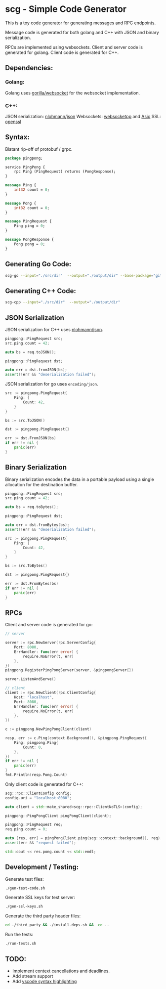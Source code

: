 # scg - Simple Code Generator

This is a toy code generator for generating messages and RPC endpoints.

Message code is generated for both golang and C++ with JSON and binary serialization.

RPCs are implemented using websockets. Client and server code is generated for golang. Client code is generated for C++.

## Dependencies:

### Golang:

Golang uses [gorilla/websocket](https://github.com/gorilla/websocket) for the websocket implementation.

### C++:

JSON serialization: [nlohmann/json](https://github.com/nlohmann/json)
Websockets: [websocketpp](https://github.com/zaphoyd/websocketpp) and [Asio](https://think-async.com/Asio/AsioStandalone)
SSL: [openssl](https://github.com/openssl/openssl)

## Syntax:

Blatant rip-off of protobuf / grpc.

```proto
package pingpong;

service PingPong {
	rpc Ping (PingRequest) returns (PongResponse);
}

message Ping {
	int32 count = 0;
}

message Pong {
	int32 count = 0;
}

message PingRequest {
	Ping ping = 0;
}

message PongResponse {
	Pong pong = 0;
}

```

## Generating Go Code:

```sh
scg-go --input="./src/dir"  --output="./output/dir" --base-package="github.com/yourname/repo"
```

## Generating C++ Code:

```sh
scg-cpp --input="./src/dir"  --output="./output/dir"
```
## JSON Serialization

JSON serialization for C++ uses [nlohmann/json](https://github.com/nlohmann/json).

```cpp
pingpong::PingRequest src;
src.ping.count = 42;

auto bs = req.toJSON();

pingpong::PingRequest dst;

auto err = dst.fromJSON(bs);
assert(!err && "deserialization failed");
```

JSON serialization for go uses `encoding/json`.

```go
src := pingpong.PingRequest{
	Ping: {
		Count: 42,
	}
}

bs := src.ToJSON()

dst := pingpong.PingRequest{}

err := dst.FromJSON(bs)
if err != nil {
	panic(err)
}
```

## Binary Serialization

Binary serialization encodes the data in a portable payload using a single allocation for the destination buffer.

```cpp
pingpong::PingRequest src;
src.ping.count = 42;

auto bs = req.toBytes();

pingpong::PingRequest dst;

auto err = dst.fromBytes(bs);
assert(!err && "deserialization failed");
```

```go
src := pingpong.PingRequest{
	Ping: {
		Count: 42,
	}
}

bs := src.ToBytes()

dst := pingpong.PingRequest{}

err := dst.FromBytes(bs)
if err != nil {
	panic(err)
}
```

## RPCs

Client and server code is generated for go:

```go
// server

server := rpc.NewServer(rpc.ServerConfig{
	Port: 8080,
	ErrHandler: func(err error) {
		require.NoError(t, err)
	},
})
pingpong.RegisterPingPongServer(server, &pingpongServer{})

server.ListenAndServe()

// client
client := rpc.NewClient(rpc.ClientConfig{
	Host: "localhost",
	Port: 8080,
	ErrHandler: func(err error) {
		require.NoError(t, err)
	},
})

c := pingpong.NewPingPongClient(client)

resp, err := c.Ping(context.Background(), &pingpong.PingRequest{
	Ping: pingpong.Ping{
		Count: 0,
	},
})
if err != nil {
	panic(err)
}
fmt.Println(resp.Pong.Count)
```

Only client code is generated for C++:

```cpp
scg::rpc::ClientConfig config;
config.uri = "localhost:8080";

auto client = std::make_shared<scg::rpc::ClientNoTLS>(config);

pingpong::PingPongClient pingPongClient(client);

pingpong::PingRequest req;
req.ping.count = 0;

auto [res, err] = pingPongClient.ping(scg::context::background(), req);
assert(err && "request failed");

std::cout << res.pong.count << std::endl;
```

## Development / Testing:

Generate test files:

```sh
./gen-test-code.sh
```

Generate SSL keys for test server:

```sh
./gen-ssl-keys.sh
```

Generate the third party header files:

```sh
cd ./third_party && ./install-deps.sh &&  cd ..
```

Run the tests:

```sh
./run-tests.sh
````

## TODO:

- Implement context cancellations and deadlines.
- Add stream support
- Add [vscode syntax highlighting](https://code.visualstudio.com/api/language-extensions/syntax-highlight-guide)
